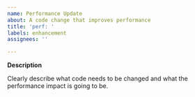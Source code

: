 ```yaml
---
name: Performance Update
about: A code change that improves performance
title: 'perf: '
labels: enhancement
assignees: ''

---
```


**Description**

Clearly describe what code needs to be changed and what the performance impact is going to be.
